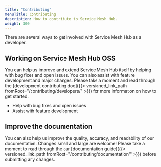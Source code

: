 ```yaml
---
title: "Contributing"
menuTitle: Contributing
description: How to contribute to Service Mesh Hub.
weight: 300
---
```


There are several ways to get involved with Service Mesh Hub as a developer.

## Working on Service Mesh Hub OSS

You can help us improve and extend Service Mesh Hub itself by helping with bug fixes and open issues. You can also assist with feature development and major changes. Please take a moment and read through the [development contributing doc]({{< versioned_link_path fromRoot="/contributing/developers/" >}}) for more information on how to get started.

* Help with bug fixes and open issues
* Assist with feature development

## Improve the documentation

You can also help us improve the quality, accuracy, and readability of our documentation. Changes small and large are welcome! Please take a moment to read through the our [documentation guide]({{< versioned_link_path fromRoot="/contributing/documentation/" >}}) before submitting any changes.